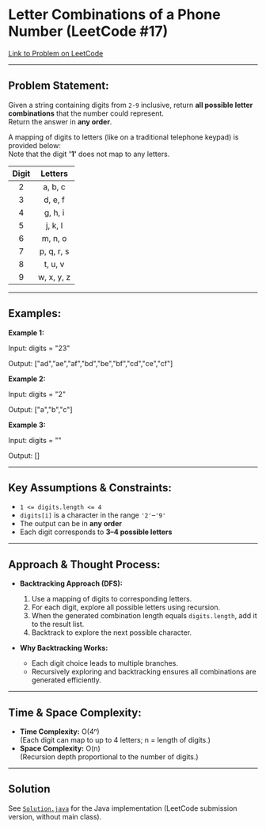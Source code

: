 # Letter Combinations of a Phone Number (LeetCode #17) 

[Link to Problem on LeetCode](https://leetcode.com/problems/letter-combinations-of-a-phone-number/)

---

## Problem Statement:

Given a string containing digits from `2-9` inclusive, return **all possible letter combinations** that the number could represent.  
Return the answer in **any order**.

A mapping of digits to letters (like on a traditional telephone keypad) is provided below:  
Note that the digit **'1'** does not map to any letters.

| Digit | Letters |
|:------:|:--------:|
| 2 | a, b, c |
| 3 | d, e, f |
| 4 | g, h, i |
| 5 | j, k, l |
| 6 | m, n, o |
| 7 | p, q, r, s |
| 8 | t, u, v |
| 9 | w, x, y, z |

---

## Examples:

**Example 1:**

Input: digits = "23"

Output: ["ad","ae","af","bd","be","bf","cd","ce","cf"]


**Example 2:**

Input: digits = "2"

Output: ["a","b","c"]


**Example 3:**

Input: digits = ""

Output: []


---

## Key Assumptions & Constraints:

* `1 <= digits.length <= 4`
* `digits[i]` is a character in the range `'2'`–`'9'`
* The output can be in **any order**
* Each digit corresponds to **3–4 possible letters**

---

## Approach & Thought Process:

* **Backtracking Approach (DFS):**
  1. Use a mapping of digits to corresponding letters.
  2. For each digit, explore all possible letters using recursion.
  3. When the generated combination length equals `digits.length`, add it to the result list.
  4. Backtrack to explore the next possible character.

* **Why Backtracking Works:**
  * Each digit choice leads to multiple branches.
  * Recursively exploring and backtracking ensures all combinations are generated efficiently.

---

## Time & Space Complexity:

* **Time Complexity:** O(4ⁿ)  
  (Each digit can map to up to 4 letters; n = length of digits.)
* **Space Complexity:** O(n)  
  (Recursion depth proportional to the number of digits.)

---

## Solution

See [`Solution.java`](Solution.java) for the Java implementation (LeetCode submission version, without main class).

